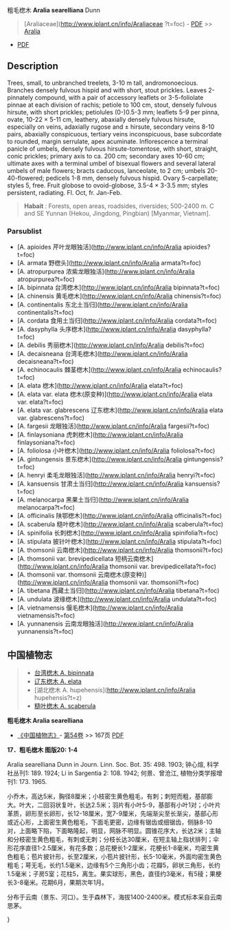 粗毛楤木 **Aralia searelliana** Dunn

> [Araliaceae](http://www.iplant.cn/info/Araliaceae ?t=foc) - [PDF](http://iplant.cn/foc/pdf/Araliaceae.pdf) >> [Aralia](http://www.iplant.cn/info/Aralia?t=foc)

 - [PDF](http://www.iplant.cn/foc/pdf/Aralia.pdf)

## Description

Trees, small, to unbranched treelets, 3-10 m tall, andromonoecious. Branches densely fulvous hispid and with short, stout prickles. Leaves 2-pinnately compound, with a pair of accessory leaflets or 3-5-foliolate pinnae at each division of rachis; petiole to 100 cm, stout, densely fulvous hirsute, with short prickles; petiolules (0-)0.5-3 mm; leaflets 5-9 per pinna, ovate, 10-22 × 5-11 cm, leathery, abaxially densely fulvous hirsute, especially on veins, adaxially rugose and ± hirsute, secondary veins 8-10 pairs, abaxially conspicuous, tertiary veins inconspicuous, base subcordate to rounded, margin serrulate, apex acuminate. Inflorescence a terminal panicle of umbels, densely fulvous hirsute-tomentose, with short, straight, conic prickles; primary axis to ca. 200 cm; secondary axes 10-60 cm; ultimate axes with a terminal umbel of bisexual flowers and several lateral umbels of male flowers; bracts caducous, lanceolate, to 2 cm; umbels 20-40-flowered; pedicels 1-8 mm, densely fulvous hispid. Ovary 5-carpellate; styles 5, free. Fruit globose to ovoid-globose, 3.5-4 × 3-3.5 mm; styles persistent, radiating. Fl. Oct, fr. Jan-Feb.

> **Habait** : 
> Forests, open areas, roadsides, riversides; 500-2400 m. C and SE Yunnan (Hekou, Jingdong, Pingbian) [Myanmar, Vietnam].

### Parsublist

* [A.  apioides  芹叶龙眼独活](http://www.iplant.cn/info/Aralia apioides?t=foc)
* [A.  armata  野楤头](http://www.iplant.cn/info/Aralia armata?t=foc)
* [A.  atropurpurea  浓紫龙眼独活](http://www.iplant.cn/info/Aralia atropurpurea?t=foc)
* [A.  bipinnata  台湾楤木](http://www.iplant.cn/info/Aralia bipinnata?t=foc)
* [A.  chinensis  黄毛楤木](http://www.iplant.cn/info/Aralia chinensis?t=foc)
* [A.  continentalis  东北土当归](http://www.iplant.cn/info/Aralia continentalis?t=foc)
* [A.  cordata  食用土当归](http://www.iplant.cn/info/Aralia cordata?t=foc)
* [A.  dasyphylla  头序楤木](http://www.iplant.cn/info/Aralia dasyphylla?t=foc)
* [A.  debilis  秀丽楤木](http://www.iplant.cn/info/Aralia debilis?t=foc)
* [A.  decaisneana  台湾毛楤木](http://www.iplant.cn/info/Aralia decaisneana?t=foc)
* [A.  echinocaulis  棘茎楤木](http://www.iplant.cn/info/Aralia echinocaulis?t=foc)
* [A.  elata  楤木](http://www.iplant.cn/info/Aralia elata?t=foc)
* [A.  elata var. elata  楤木(原变种)](http://www.iplant.cn/info/Aralia elata var. elata?t=foc)
* [A.  elata var. glabrescens  辽东楤木](http://www.iplant.cn/info/Aralia elata var. glabrescens?t=foc)
* [A.  fargesii  龙眼独活](http://www.iplant.cn/info/Aralia fargesii?t=foc)
* [A.  finlaysoniana  虎刺楤木](http://www.iplant.cn/info/Aralia finlaysoniana?t=foc)
* [A.  foliolosa  小叶楤木](http://www.iplant.cn/info/Aralia foliolosa?t=foc)
* [A.  gintungensis  景东楤木](http://www.iplant.cn/info/Aralia gintungensis?t=foc)
* [A.  henryi  柔毛龙眼独活](http://www.iplant.cn/info/Aralia henryi?t=foc)
* [A.  kansuensis  甘肃土当归](http://www.iplant.cn/info/Aralia kansuensis?t=foc)
* [A.  melanocarpa  黑果土当归](http://www.iplant.cn/info/Aralia melanocarpa?t=foc)
* [A.  officinalis  陕鄂楤木](http://www.iplant.cn/info/Aralia officinalis?t=foc)
* [A.  scaberula  糙叶楤木](http://www.iplant.cn/info/Aralia scaberula?t=foc)
* [A.  spinifolia  长刺楤木](http://www.iplant.cn/info/Aralia spinifolia?t=foc)
* [A.  stipulata  披针叶楤木](http://www.iplant.cn/info/Aralia stipulata?t=foc)
* [A.  thomsonii  云南楤木](http://www.iplant.cn/info/Aralia thomsonii?t=foc)
* [A.  thomsonii var. brevipedicellata  短柄云南楤木](http://www.iplant.cn/info/Aralia thomsonii var. brevipedicellata?t=foc)
* [A.  thomsonii var. thomsonii  云南楤木(原变种)](http://www.iplant.cn/info/Aralia thomsonii var. thomsonii?t=foc)
* [A.  tibetana  西藏土当归](http://www.iplant.cn/info/Aralia tibetana?t=foc)
* [A.  undulata  波缘楤木](http://www.iplant.cn/info/Aralia undulata?t=foc)
* [A.  vietnamensis  偃毛楤木](http://www.iplant.cn/info/Aralia vietnamensis?t=foc)
* [A.  yunnanensis  云南龙眼独活](http://www.iplant.cn/info/Aralia yunnanensis?t=foc)

## 中国植物志

> * [台湾楤木  A.  bipinnata](Aralia-bipinnata-台湾楤木.md)
> * [辽东楤木  A.  elata](Aralia-elata-楤木.md)
> * [湖北楤木  A.  hupehensis](http://www.iplant.cn/info/Aralia hupehensis?t=z)
> * [糙叶楤木  A.  scaberula](Aralia-scaberula-糙叶楤木.md)

**粗毛楤木 Aralia searelliana**

* [《中国植物志》](http://www.iplant.cn/frps)- [第54卷](http://www.iplant.cn/frps/vol/54) >> 167页 [PDF](http://www.iplant.cn/frps/pdf/54/167.PDF)

**17．粗毛楤木 图版20: 1-4**

Aralia searelliana Dunn in Journ. Linn. Soc. Bot. 35: 498. 1903; 钟心煊, 科学社丛刊1: 189. 1924; Li in Sargentia 2: 108. 1942; 何景、曾沧江, 植物分类学报增刊1: 173. 1965.

小乔木，高达5米，胸径8厘米；小枝密生黄色粗毛，有刺；刺短而粗，基部膨大。叶大，二回羽状复叶，长达2.5米；羽片有小叶5-9，基部有小叶1对；小叶片革质，卵形至长卵形，长12-18厘米，宽7-9厘米，先端渐尖至长渐尖，基部心形或近心形，上面密生黄色粗毛，下面毛更密，边缘有锯齿或细锯齿，侧脉8-10对，上面略下陷，下面略隆起，明显，网脉不明显。圆锥花序大，长达2米；主轴和分枝密生黄色粗毛，有刺或无刺；分枝长达30厘米，在短主轴上指状排列；伞形花序直径1-2.5厘米，有花多数；总花梗长1-2厘米，花梗长1-8毫米，均密生黄色粗毛；苞片披针形，长至2厘米，小苞片披针形，长5-10毫米，外面均密生黄色粗毛；萼无毛，长约1.5毫米，边缘有5个三角形小齿；花瓣5，卵状三角形，长约1.5毫米；子房5室；花柱5，离生。果实球形，黑色，直径约3毫米，有5稜；果梗长3-8毫米。花期6月，果期次年1月。

分布于云南（景东、河口）。生于森林下，海拔1400-2400米。模式标本采自云南思茅。

}